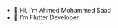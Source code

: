 - 👋 Hi, I’m Ahmed Mohammed Saad 
- 👀 I’m Flutter Developer 

<!---
AhmedMohammedSaad/AhmedMohammedSaad is a ✨ special ✨ repository because its `README.md` (this file) appears on your GitHub profile.
You can click the Preview link to take a look at your changes.
--->
